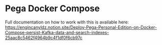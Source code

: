 # Pega Docker Compose
Full documentation on how to work with this is available here: https://engincanyldz.notion.site/Deploy-Pega-Personal-Edition-on-Docker-Compose-persist-Kafka-data-and-search-indexes-25aac8c5462f4964b9c4f1df0f6cb97c
